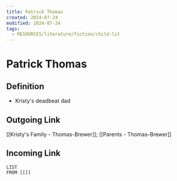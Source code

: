 ```yaml
---
title: Patrick Thomas
created: 2024-07-24
modified: 2024-07-24
tags:
  - RESOURCES/literature/fiction/child-lit
---
```

# Patrick Thomas
## Definition
- Kristy's deadbeat dad
## Outgoing Link
[[Kristy's Family - Thomas-Brewer]]; [[Parents - Thomas-Brewer]]
## Incoming Link
```dataview
LIST
FROM [[]]
```
